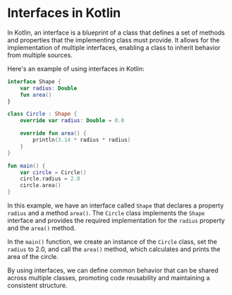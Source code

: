 # Interfaces in Kotlin

In Kotlin, an interface is a blueprint of a class that defines a set of methods and properties that the implementing class must provide. It allows for the implementation of multiple interfaces, enabling a class to inherit behavior from multiple sources.

Here's an example of using interfaces in Kotlin:

```kotlin
interface Shape {
    var radius: Double
    fun area()
}

class Circle : Shape {
    override var radius: Double = 0.0

    override fun area() {
        println(3.14 * radius * radius)
    }
}

fun main() {
    var circle = Circle()
    circle.radius = 2.0
    circle.area()
}
```

In this example, we have an interface called `Shape` that declares a property `radius` and a method `area()`. The `Circle` class implements the `Shape` interface and provides the required implementation for the `radius` property and the `area()` method.

In the `main()` function, we create an instance of the `Circle` class, set the `radius` to 2.0, and call the `area()` method, which calculates and prints the area of the circle.

By using interfaces, we can define common behavior that can be shared across multiple classes, promoting code reusability and maintaining a consistent structure.
